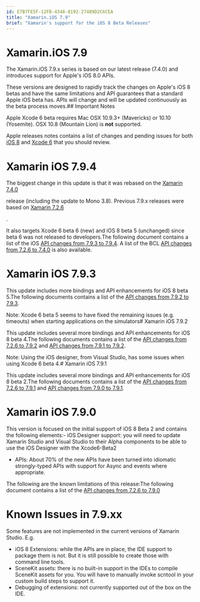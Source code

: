 ```yaml
---
id: E7B7FE5F-12FB-4348-8192-27489D2C6CEA
title: "Xamarin.iOS 7.9"
brief: "Xamarin's support for the iOS 8 Beta Releases"
---
```


# Xamarin.iOS 7.9



The Xamarin.iOS 7.9.x series is based on our latest release (7.4.0)
	and introduces support for Apple's iOS 8.0 APIs.

These versions are designed to rapidly track the changes on
	Apple's iOS 8 betas and have the same limitations and API
	guarantees that a standard Apple iOS beta has.   APIs will
	change and will be updated continuously as the beta process
	moves.## Important Notes

Apple Xcode 6 beta requires Mac OSX 10.9.3+ (Mavericks) or 10.10 (Yosemite). 
	OSX 10.8 (Mountain Lion) is **not** supported.

Apple releases notes contains a list of changes and pending issues for both [iOS 8](https://developer.apple.com/library/prerelease/ios/releasenotes/General/RN-iOSSDK-8.0/)
	and [Xcode 6](https://developer.apple.com/library/prerelease/ios/releasenotes/DeveloperTools/RN-Xcode/xc6_release_notes/xc6_release_notes.html)
	that you should review.

# Xamarin iOS 7.9.4



The biggest change in this update is that it was rebased on 
	the [Xamarin 7.4.0](xamarin.ios_7.4)

 release (including
	the update to Mono 3.8). Previous 7.9.x releases were based on [Xamarin 7.2.6](xamarin.ios_7.2#6)

.

It also targets Xcode 6 beta 6 (new) and iOS 8 beta 5 
	(unchanged) since beta 6 was not released to developers.The following document contains a list of the iOS [API changes from 7.9.3 to 7.9.4](/releases/ios/api_changes/from_7.9.3_to_7.9.4).
	A list of the BCL [API changes from 7.2.6 to 7.4.0](/releases/ios/api_changes/from_7.2.6_to_7.4.0) is also available.

# Xamarin iOS 7.9.3



This update includes more bindings and API enhancements
	for iOS 8 beta 5.The following documents contains a list of the [API changes from 7.9.2 to 7.9.3](/releases/ios/api_changes/from_7.9.2_to_7.9.3).



Note: Xcode 6 beta 5 seems to have fixed the remaining issues
	(e.g. timeouts) when starting applications on the simulators# Xamarin iOS 7.9.2



This update includes several more bindings and API enhancements
	for iOS 8 beta 4.The following documents contains a list of the [API changes from 7.2.6 to 7.9.2](/releases/ios/api_changes/from_7.2.6_to_7.9.2) and [API changes from 7.9.1 to 7.9.2](/releases/ios/api_changes/from_7.9.1_to_7.9.2).



Note: Using the iOS designer, from Visual Studio, has
	some issues when using Xcode 6 beta 4.# Xamarin iOS 7.9.1



This update includes several more bindings and API enhancements
	for iOS 8 beta 2.The following documents contains a list of the [API changes from 7.2.6 to 7.9.1](/releases/ios/api_changes/from_7.2.6_to_7.9.1) and [API changes from 7.9.0 to 7.9.1](/releases/ios/api_changes/from_7.9.0_to_7.9.1).

# Xamarin iOS 7.9.0



This version is focused on the initial support of iOS 8
	Beta 2 and contains the following elements:-  iOS Designer support: you will need to update Xamarin Studio and Visual Studio to their Alpha components to be able to use the iOS Designer with the Xcode6-Beta2 
-  APIs: About 70% of the new APIs have been turned into idiomatic strongly-typed APIs with support for Async and events where appropriate. 




The following are the known limitations of this release:The following document contains a list of the [API changes from 7.2.6 to 7.9.0](/releases/ios/api_changes/from_7.2.6_to_7.9.0)

# Known Issues in 7.9.xx

Some features are not implemented in the current versions of
	Xamarin Studio. E.g.

-  iOS 8 Extensions: while the APIs are in place, the IDE support to package them is not. But it is still possible to create those with command line tools. 
-  SceneKit assets: there is no built-in support in the IDEs to compile SceneKit assets for you. You will have to manually invoke scntool in your custom build steps to support it. 
-  Debugging of extensions: not currently supported out of the box on the IDE.

